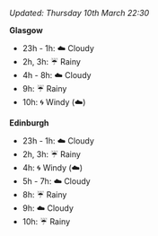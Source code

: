 *Updated: Thursday 10th March 22:30*

**Glasgow**

* 23h - 1h: :cloud: Cloudy
* 2h, 3h: :umbrella: Rainy
* 4h - 8h: :cloud: Cloudy
* 9h: :umbrella: Rainy
* 10h: :cyclone: Windy (:cloud:)

**Edinburgh**

* 23h - 1h: :cloud: Cloudy
* 2h, 3h: :umbrella: Rainy
* 4h: :cyclone: Windy (:cloud:)
* 5h - 7h: :cloud: Cloudy
* 8h: :umbrella: Rainy
* 9h: :cloud: Cloudy
* 10h: :umbrella: Rainy
